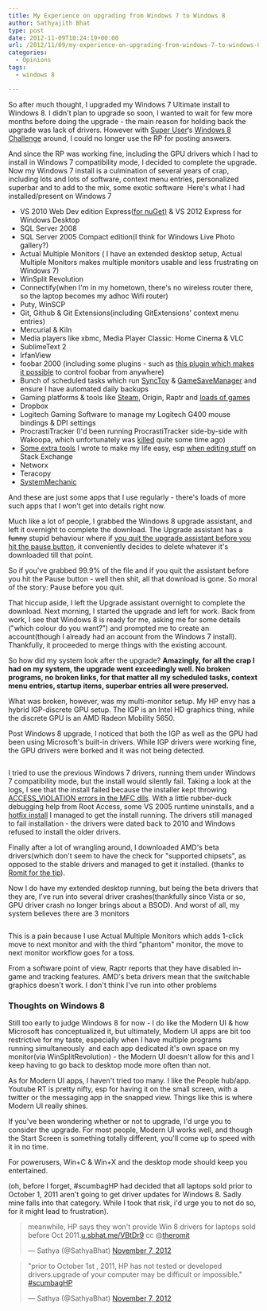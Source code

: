 ```yaml
---
title: My Experience on upgrading from Windows 7 to Windows 8
author: Sathyajith Bhat
type: post
date: 2012-11-09T10:24:19+00:00
url: /2012/11/09/my-experience-on-upgrading-from-windows-7-to-windows-8/
categories:
  - Opinions
tags:
  - windows 8

---
```

So after much thought, I upgraded my Windows 7 Ultimate install to Windows 8. I didn't plan to upgrade so soon, I wanted to wait for few more months before doing the upgrade - the main reason for holding back the upgrade was lack of drivers. However with <a href="https://superuser.com" target="_blank">Super User</a>&#8216;s [Windows 8 Challenge][1] around, I could no longer use the RP for posting answers.

And since the RP was working fine, including the GPU drivers which I had to install in Windows 7 compatibility mode, I decided to complete the upgrade. Now my Windows 7 install is a culmination of several years of crap, including lots and lots of software, context menu entries, personalized superbar and to add to the mix, some exotic software  Here's what I had installed/present on Windows 7



  * VS 2010 Web Dev edition Express(<a href="https://stackoverflow.com/q/4566908/92837" target="_blank">for nuGet)</a> & VS 2012 Express for Windows Desktop
  * SQL Server 2008
  * SQL Server 2005 Compact edition(I think for Windows Live Photo gallery?)
  * Actual Multiple Monitors ( I have an extended desktop setup, Actual Multiple Monitors makes multiple monitors usable and less frustrating on Windows 7)
  * WinSplit Revolution
  * Connectify(when I'm in my hometown, there's no wireless router there, so the laptop becomes my adhoc Wifi router)
  * Puty, WinSCP
  * Git, Github & Git Extensions(including GitExtensions' context menu entries)
  * Mercurial & Kiln
  * Media players like xbmc, Media Player Classic: Home Cinema & VLC
  * SublimeText 2
  * IrfanView
  * foobar 2000 (including some plugins - such as <a href="https://techie-buzz.com/how-to/convert-your-iphoneipod-touch-or-any-wifi-enabled-gadget-to-foobar2000-remote.html" target="_blank">this plugin which makes it possible</a> to control foobar from anywhere)
  * Bunch of scheduled tasks which run <a href="https://www.microsoft.com/en-in/download/details.aspx?id=15155" target="_blank">SyncToy</a> & <a href="https://www.gamesave-manager.com/" target="_blank">GameSaveManager</a> and ensure I have automated daily backups
  * Gaming platforms & tools like <a title="Steam Profile" href="https://steamcommunity.com/id/sathyabhat" target="_blank">Steam</a>, Origin, Raptr and <a href="https://raptr.com/sathyabhat/games" target="_blank">loads of games</a>
  * Dropbox
  * Logitech Gaming Software to manage my Logitech G400 mouse bindings & DPI settings
  * ProcrastiTracker (I'd been running ProcrastiTracker side-by-side with Wakoopa, which unfortunately was <a href="https://sathyasays.com/2012/07/05/wakoopa-officially-shutdown-grab-your-data-now/" target="_blank">killed</a> quite some time ago)
  * <a href="https://sathyabh.at/2010/02/25/take-a-screenshot-of-your-desktop-and-upload-to-imageshack-easily/" target="_blank">Some extra tools</a> I wrote to make my life easy, esp <a href="https://github.com/SathyaBhat/StackEd" target="_blank">when editing stuff</a> on Stack Exchange
  * Networx
  * Teracopy
  * <a title="System Mechanic Review" href="https://techie-buzz.com/reviews/system-mechanic-10-8-review.html" target="_blank">SystemMechanic</a>

And these are just some apps that I use regularly - there's loads of more such apps that I won't get into details right now.

Much like a lot of people, I grabbed the Windows 8 upgrade assistant, and left it overnight to complete the download. The Upgrade assistant has a <s>funny</s> stupid behaviour where if <a href="https://superuser.com/q/495537/4377" target="_blank">you quit the upgrade assistant before you hit the pause button</a>, it conveniently decides to delete whatever it's downloaded till that point.

So if you've grabbed 99.9% of the file and if you quit the assistant before you hit the Pause button - well then shit, all that download is gone. So moral of the story: Pause before you quit.

That hiccup aside, I left the Upgrade assistant overnight to complete the download. Next morning, I started the upgrade and left for work. Back from work, I see that Windows 8 is ready for me, asking me for some details ("which colour do you want?") and prompted me to create an account(though I already had an account from the Windows 7 install). Thankfully, it proceeded to merge things with the existing account.

So how did my system look after the upgrade? **Amazingly, for all the crap I had on my system, the upgrade went exceedingly well. No broken programs, no broken links, for that matter all my scheduled tasks, context menu entries, startup items, superbar entries all were preserved.**

What was broken, however, was my multi-monitor setup. My HP envy has a hybrid IGP-discrete GPU setup. The IGP is an Intel HD graphics thing, while the discrete GPU is an AMD Radeon Mobility 5650.

Post Windows 8 upgrade, I noticed that both the IGP as well as the GPU had been using Microsoft's built-in drivers. While IGP drivers were working fine, the GPU drivers were borked and it was not being detected.

[<img class="aligncenter" src="https://i.stack.imgur.com/jiQdJ.png" alt=""   />][2]

I tried to use the previous Windows 7 drivers, running them under Windows 7 compatibility mode, but the install would silently fail. Taking a look at the logs, I see that the install failed because the installer kept throwing <a href="https://chat.stackexchange.com/transcript/118?m=6771791#6771791" target="_blank">ACCESS_VIOLATION errors in the MFC dlls</a>. With a little rubber-duck debugging help from Root Access, some VS 2005 runtime uninstalls, and a <a href="https://archive.msdn.microsoft.com/KB961894/Release/ProjectReleases.aspx?ReleaseId=2067" target="_blank">hotfix install</a> I managed to get the install running. The drivers still managed to fail installation - the drivers were dated back to 2010 and Windows refused to install the older drivers.

Finally after a lot of wrangling around, I downloaded AMD's beta drivers(which don't seem to have the check for "supported chipsets", as opposed to the stable drivers and managed to get it installed. (thanks to <a href="https://twitter.com/TheRomit/status/265496483422429184" target="_blank">Romit for the tip</a>).

Now I do have my extended desktop running, but being the beta drivers that they are, I've run into several driver crashes(thankfully since Vista or so, GPU driver crash no longer brings about a BSOD). And worst of all, my system believes there are 3 monitors

[<img class="alignnone" src="https://i.stack.imgur.com/OVi9F.png" alt=""   />][3]

This is a pain because I use Actual Multiple Monitors which adds 1-click move to next monitor and with the third "phantom" monitor, the move to next monitor workflow goes for a toss.

From a software point of view, Raptr reports that they have disabled in-game and tracking features. AMD's beta drivers mean that the switchable graphics doesn't work. I don't think I've run into other problems

### Thoughts on Windows 8

Still too early to judge Windows 8 for now - I do like the Modern UI & how Microsoft has conceptualized it, but ultimately, Modern UI apps are bit too restrictive for my taste, especially when I have multiple programs running simultaneously  and each app dedicated it's own space on my monitor(via WinSplitRevolution) - the Modern UI doesn't allow for this and I keep having to go back to desktop mode more often than not.

As for Modern UI apps, I haven't tried too many. I like the People hub/app. Youtube RT is pretty nifty, esp for having it on the small screen, with a twitter or the messaging app in the snapped view. Things like this is where Modern UI really shines.

If you've been wondering whether or not to upgrade, I'd urge you to consider the upgrade. For most people, Modern UI works well, and though the Start Screen is something totally different, you'll come up to speed with it in no time.

For powerusers, Win+C & Win+X and the desktop mode should keep you entertained.

(oh, before I forget, #scumbagHP had decided that all laptops sold prior to October 1, 2011 aren't going to get driver updates for Windows 8. Sadly mine falls into that category. While I took that risk, i'd urge you to not do so, for it might lead to frustration).

<blockquote class="twitter-tweet">
  <p>
    meanwhile, HP says they won't provide Win 8 drivers for laptops sold before Oct 2011.<a href="https://t.co/ixlSruf6" title="https://u.sbhat.me/VBtDr9">u.sbhat.me/VBtDr9</a> cc @<a href="https://twitter.com/theromit">theromit</a>
  </p>
  
  <p>
    &mdash; Sathya (@SathyaBhat) <a href="https://twitter.com/SathyaBhat/status/266067355786944514" data-datetime="2012-11-07T06:39:35+00:00">November 7, 2012</a>
  </p>
</blockquote>



<blockquote class="twitter-tweet">
  <p>
    "prior to October 1st , 2011, HP has not tested or developed drivers.upgrade of your computer may be difficult or impossible." <a href="https://twitter.com/search/%23scumbagHP">#scumbagHP</a>
  </p>
  
  <p>
    &mdash; Sathya (@SathyaBhat) <a href="https://twitter.com/SathyaBhat/status/266068268274548736" data-datetime="2012-11-07T06:43:13+00:00">November 7, 2012</a>
  </p>
</blockquote>

 [1]: https://win8challenge.com/
 [2]: https://i.stack.imgur.com/jiQdJ.png
 [3]: https://i.stack.imgur.com/OVi9F.png
